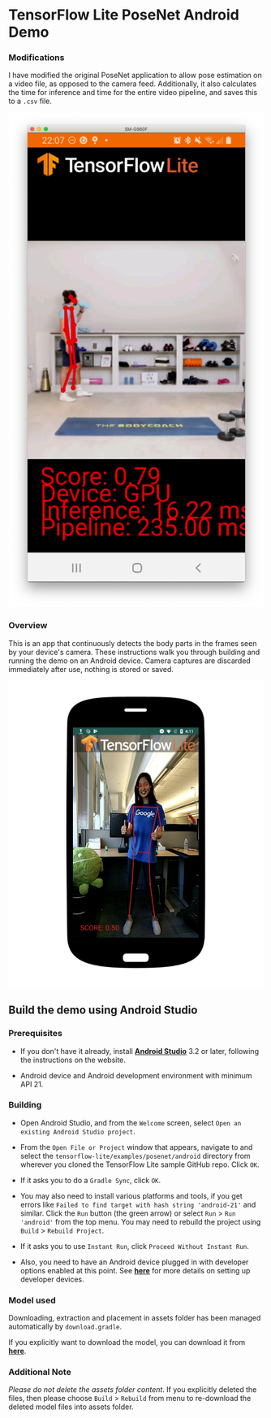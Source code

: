 # TensorFlow Lite PoseNet Android Demo
### Modifications
I have modified the original PoseNet application to allow pose estimation on a video file, as opposed to the camera feed. Additionally, it also calculates the time for inference and time for the entire video pipeline, and saves this to a `.csv` file.
 
 ![Video Input](video-posenet.png)

### Overview
This is an app that continuously detects the body parts in the frames seen by
 your device's camera. These instructions walk you through building and running
 the demo on an Android device. Camera captures are discarded immediately after
 use, nothing is stored or saved.

![Demo Image](posenetimage.png)

## Build the demo using Android Studio

### Prerequisites

* If you don't have it already, install **[Android Studio](
 https://developer.android.com/studio/index.html)** 3.2 or
 later, following the instructions on the website.

* Android device and Android development environment with minimum API 21.

### Building
* Open Android Studio, and from the `Welcome` screen, select
`Open an existing Android Studio project`.

* From the `Open File or Project` window that appears, navigate to and select
 the `tensorflow-lite/examples/posenet/android` directory from wherever you
 cloned the TensorFlow Lite sample GitHub repo. Click `OK`.

* If it asks you to do a `Gradle Sync`, click `OK`.

* You may also need to install various platforms and tools, if you get errors
 like `Failed to find target with hash string 'android-21'` and similar. Click
 the `Run` button (the green arrow) or select `Run` > `Run 'android'` from the
 top menu. You may need to rebuild the project using `Build` > `Rebuild Project`.

* If it asks you to use `Instant Run`, click `Proceed Without Instant Run`.

* Also, you need to have an Android device plugged in with developer options
 enabled at this point. See **[here](
 https://developer.android.com/studio/run/device)** for more details
 on setting up developer devices.


### Model used
Downloading, extraction and placement in assets folder has been managed
 automatically by `download.gradle`.

If you explicitly want to download the model, you can download it from
 **[here](
 https://storage.googleapis.com/download.tensorflow.org/models/tflite/posenet_mobilenet_v1_100_257x257_multi_kpt_stripped.tflite)**.

### Additional Note
_Please do not delete the assets folder content_. If you explicitly deleted the
 files, then please choose `Build` > `Rebuild` from menu to re-download the
 deleted model files into assets folder.

